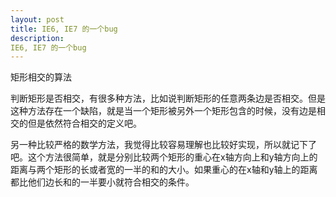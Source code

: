 ```yaml
---
layout: post
title: IE6, IE7 的一个bug
description: 
IE6, IE7 的一个bug
---
```



矩形相交的算法

判断矩形是否相交，有很多种方法，比如说判断矩形的任意两条边是否相交。但是这种方法存在一个缺陷，就是当一个矩形被另外一个矩形包含的时候，没有边是相交的但是依然符合相交的定义吧。

另一种比较严格的数学方法，我觉得比较容易理解也比较好实现，所以就记下了吧。这个方法很简单，就是分别比较两个矩形的重心在x轴方向上和y轴方向上的距离与两个矩形的长或者宽的一半的和的大小。如果重心的在x轴和y轴上的距离都比他们边长和的一半要小就符合相交的条件。